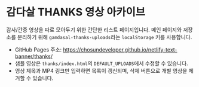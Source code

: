 # 감다살 THANKS 영상 아카이브

감사/간증 영상을 따로 모아두기 위한 간단한 리스트 페이지입니다. 메인 페이지와 저장소를 분리하기 위해 `gamdasal-thanks-uploads`라는 `localStorage` 키를 사용합니다.

- GitHub Pages 주소: https://chosundeveloper.github.io/netlify-text-banner/thanks/
- 샘플 영상은 `thanks/index.html`의 `DEFAULT_UPLOADS`에서 수정할 수 있습니다.
- 영상 제목과 MP4 링크만 입력하면 목록이 갱신되며, 삭제 버튼으로 개별 영상을 제거할 수 있습니다.
